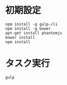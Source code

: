 # 初期設定
```
npm install -g gulp-cli
npm install -g bower
apt-get install phantomjs
bower install
npm install
```

# タスク実行
```
gulp
```
